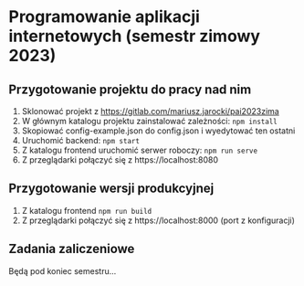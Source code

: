 # Programowanie aplikacji internetowych (semestr zimowy 2023)

## Przygotowanie projektu do pracy nad nim
1. Sklonować projekt z https://gitlab.com/mariusz.jarocki/pai2023zima
1. W głównym katalogu projektu zainstalować zależności: `npm install`
1. Skopiować config-example.json do config.json i wyedytować ten ostatni
1. Uruchomić backend: `npm start`
1. Z katalogu frontend uruchomić serwer roboczy: `npm run serve`
1. Z przeglądarki połączyć się z https://localhost:8080

## Przygotowanie wersji produkcyjnej
1. Z katalogu frontend `npm run build`
1. Z przeglądarki połączyć się z https://localhost:8000 (port z konfiguracji)

## Zadania zaliczeniowe
Będą pod koniec semestru...